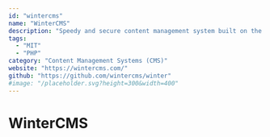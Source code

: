 ```yaml
---
id: "wintercms"
name: "WinterCMS"
description: "Speedy and secure content management system built on the Laravel PHP framework."
tags:
  - "MIT"
  - "PHP"
category: "Content Management Systems (CMS)"
website: "https://wintercms.com/"
github: "https://github.com/wintercms/winter"
#image: "/placeholder.svg?height=300&width=400"
---
```


# WinterCMS
